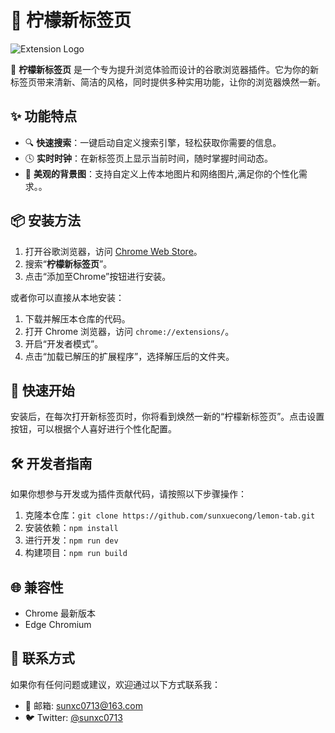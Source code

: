 # 🍋 柠檬新标签页

![Extension Logo](https://cdn.jsdelivr.net/gh/sunxuecong/static/lemon.png)

🚀 **柠檬新标签页** 是一个专为提升浏览体验而设计的谷歌浏览器插件。它为你的新标签页带来清新、简洁的风格，同时提供多种实用功能，让你的浏览器焕然一新。

## ✨ 功能特点

- 🔍 **快速搜索**：一键启动自定义搜索引擎，轻松获取你需要的信息。
- 🕓 **实时时钟**：在新标签页上显示当前时间，随时掌握时间动态。
- 🌅 **美观的背景图**：支持自定义上传本地图片和网络图片,满足你的个性化需求。。

## 📦 安装方法

1. 打开谷歌浏览器，访问 [Chrome Web Store](https://chrome.google.com/webstore)。
2. 搜索“**柠檬新标签页**”。
3. 点击“添加至Chrome”按钮进行安装。

或者你可以直接从本地安装：

1. 下载并解压本仓库的代码。
2. 打开 Chrome 浏览器，访问 `chrome://extensions/`。
3. 开启“开发者模式”。
4. 点击“加载已解压的扩展程序”，选择解压后的文件夹。

## 🚀 快速开始

安装后，在每次打开新标签页时，你将看到焕然一新的“柠檬新标签页”。点击设置按钮，可以根据个人喜好进行个性化配置。

## 🛠️ 开发者指南

如果你想参与开发或为插件贡献代码，请按照以下步骤操作：

1. 克隆本仓库：`git clone https://github.com/sunxuecong/lemon-tab.git`
2. 安装依赖：`npm install`
3. 进行开发：`npm run dev`
4. 构建项目：`npm run build`

## 🌐 兼容性

- Chrome 最新版本
- Edge Chromium

## 👥 联系方式

如果你有任何问题或建议，欢迎通过以下方式联系我：

- 📧 邮箱: [sunxc0713@163.com](sunxc0713@163.com)
- 🐦 Twitter: [@sunxc0713](@sunxc0713)

